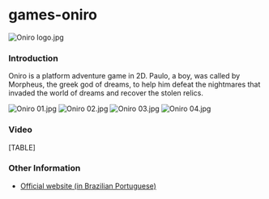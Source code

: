 # games-oniro

![Oniro logo.jpg](../.gitbook/assets/migrated\_media-Oniro\_logo.jpg)

### Introduction

Oniro is a platform adventure game in 2D. Paulo, a boy, was called by Morpheus, the greek god of dreams, to help him defeat the nightmares that invaded the world of dreams and recover the stolen relics.

![Oniro 01.jpg](../.gitbook/assets/migrated\_media-Oniro\_01.jpg) ![Oniro 02.jpg](../.gitbook/assets/migrated\_media-Oniro\_02.jpg) ![Oniro 03.jpg](../.gitbook/assets/migrated\_media-Oniro\_03.jpg) ![Oniro 04.jpg](../.gitbook/assets/migrated\_media-Oniro\_04.jpg)

### Video

\[TABLE]

### Other Information

* [Official website (in Brazilian Portuguese)](http://gamedeveloper.com.br/)
